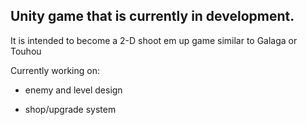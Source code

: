 ## Unity game that is currently in development.

It is intended to become a 2-D shoot em up game similar to Galaga or Touhou

Currently working on:

- enemy and level design

- shop/upgrade system
